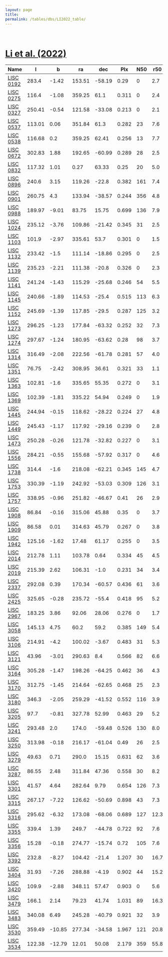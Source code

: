 ```yaml
---
layout: page
title: 
permalink: /tables/dbs/LI2022_table/
---
```


&nbsp;
# [Li et al. (2022)](https://ui.adsabs.harvard.edu/abs/2022ApJS..259...19L)

| Name | l | b | ra | dec | Plx | N50 | r50 | C3 |
| ---- | - | - | -- | --- | --- | --  | --  |-- |
| [LISC 0192](/_clusters/lisc0192/) | 283.4 | -1.42 | 153.51 | -58.19 | 0.29 | 0 | 2.7 | <span style="color: purple; font-weight: bold;">D</span><span style="color: red; font-weight: bold;">C</span> |
| [LISC 0275](/_clusters/lisc0275/) | 116.4 | -1.08 | 359.25 | 61.1 | 0.311 | 0 | 2.4 | <span style="color: red; font-weight: bold;">C</span><span style="color: red; font-weight: bold;">C</span> |
| [LISC 0327](/_clusters/lisc0327/) | 250.41 | -0.54 | 121.58 | -33.08 | 0.213 | 0 | 2.1 | <span style="color: #FFC300; font-weight: bold;">B</span><span style="color: red; font-weight: bold;">C</span> |
| [LISC 0537](/_clusters/lisc0537/) | 113.01 | 0.06 | 351.84 | 61.3 | 0.282 | 23 | 7.6 | <span style="color: red; font-weight: bold;">C</span><span style="color: red; font-weight: bold;">C</span> |
| [LISC 0538](/_clusters/lisc0538/) | 116.68 | 0.2 | 359.25 | 62.41 | 0.256 | 13 | 7.7 | <span style="color: red; font-weight: bold;">C</span><span style="color: red; font-weight: bold;">C</span> |
| [LISC 0672](/_clusters/lisc0672/) | 302.83 | 1.88 | 192.65 | -60.99 | 0.289 | 28 | 2.5 | <span style="color: green; font-weight: bold;">A</span><span style="color: green; font-weight: bold;">A</span> |
| [LISC 0832](/_clusters/lisc0832/) | 117.32 | 1.01 | 0.27 | 63.33 | 0.25 | 20 | 5.0 | <span style="color: green; font-weight: bold;">A</span><span style="color: #FFC300; font-weight: bold;">B</span> |
| [LISC 0896](/_clusters/lisc0896/) | 240.6 | 3.15 | 119.26 | -22.8 | 0.382 | 161 | 7.4 | <span style="color: green; font-weight: bold;">A</span><span style="color: #FFC300; font-weight: bold;">B</span> |
| [LISC 0901](/_clusters/lisc0901/) | 260.75 | 4.3 | 133.94 | -38.57 | 0.244 | 356 | 4.8 | <span style="color: green; font-weight: bold;">A</span><span style="color: #FFC300; font-weight: bold;">B</span> |
| [LISC 0988](/_clusters/lisc0988/) | 189.97 | -9.01 | 83.75 | 15.75 | 0.699 | 136 | 7.9 | <span style="color: green; font-weight: bold;">A</span><span style="color: #FFC300; font-weight: bold;">B</span> |
| [LISC 1024](/_clusters/lisc1024/) | 235.12 | -3.76 | 109.86 | -21.42 | 0.345 | 31 | 2.5 | <span style="color: #FFC300; font-weight: bold;">B</span><span style="color: #FFC300; font-weight: bold;">B</span> |
| [LISC 1103](/_clusters/lisc1103/) | 101.9 | -2.97 | 335.61 | 53.7 | 0.301 | 0 | 1.5 | <span style="color: #FFC300; font-weight: bold;">B</span><span style="color: green; font-weight: bold;">A</span> |
| [LISC 1132](/_clusters/lisc1132/) | 233.42 | -1.5 | 111.14 | -18.86 | 0.295 | 0 | 2.5 | <span style="color: #FFC300; font-weight: bold;">B</span><span style="color: #FFC300; font-weight: bold;">B</span> |
| [LISC 1139](/_clusters/lisc1139/) | 235.23 | -2.21 | 111.38 | -20.8 | 0.326 | 0 | 2.3 | <span style="color: red; font-weight: bold;">C</span><span style="color: #FFC300; font-weight: bold;">B</span> |
| [LISC 1141](/_clusters/lisc1141/) | 241.24 | -1.43 | 115.29 | -25.68 | 0.246 | 54 | 5.5 | <span style="color: #FFC300; font-weight: bold;">B</span><span style="color: red; font-weight: bold;">C</span> |
| [LISC 1145](/_clusters/lisc1145/) | 240.66 | -1.89 | 114.53 | -25.4 | 0.515 | 113 | 6.3 | <span style="color: green; font-weight: bold;">A</span><span style="color: #FFC300; font-weight: bold;">B</span> |
| [LISC 1152](/_clusters/lisc1152/) | 245.69 | -1.39 | 117.85 | -29.5 | 0.287 | 125 | 3.2 | <span style="color: green; font-weight: bold;">A</span><span style="color: #FFC300; font-weight: bold;">B</span> |
| [LISC 1273](/_clusters/lisc1273/) | 296.25 | -1.23 | 177.84 | -63.32 | 0.252 | 32 | 7.3 | <span style="color: #FFC300; font-weight: bold;">B</span><span style="color: #FFC300; font-weight: bold;">B</span> |
| [LISC 1274](/_clusters/lisc1274/) | 297.67 | -1.24 | 180.95 | -63.62 | 0.28 | 98 | 3.7 | <span style="color: green; font-weight: bold;">A</span><span style="color: green; font-weight: bold;">A</span> |
| [LISC 1314](/_clusters/lisc1314/) | 316.49 | -2.08 | 222.56 | -61.78 | 0.281 | 57 | 4.0 | <span style="color: green; font-weight: bold;">A</span><span style="color: green; font-weight: bold;">A</span> |
| [LISC 1351](/_clusters/lisc1351/) | 76.75 | -2.42 | 308.95 | 36.61 | 0.321 | 33 | 1.1 | <span style="color: green; font-weight: bold;">A</span><span style="color: green; font-weight: bold;">A</span> |
| [LISC 1363](/_clusters/lisc1363/) | 102.81 | -1.6 | 335.65 | 55.35 | 0.272 | 0 | 3.1 | <span style="color: purple; font-weight: bold;">D</span><span style="color: red; font-weight: bold;">C</span> |
| [LISC 1369](/_clusters/lisc1369/) | 102.39 | -1.81 | 335.22 | 54.94 | 0.249 | 0 | 1.9 | <span style="color: green; font-weight: bold;">A</span><span style="color: #FFC300; font-weight: bold;">B</span> |
| [LISC 1445](/_clusters/lisc1445/) | 244.94 | -0.15 | 118.62 | -28.22 | 0.224 | 27 | 4.8 | <span style="color: green; font-weight: bold;">A</span><span style="color: #FFC300; font-weight: bold;">B</span> |
| [LISC 1449](/_clusters/lisc1449/) | 245.43 | -1.17 | 117.92 | -29.16 | 0.239 | 0 | 2.8 | <span style="color: red; font-weight: bold;">C</span><span style="color: purple; font-weight: bold;">D</span> |
| [LISC 1473](/_clusters/lisc1473/) | 250.28 | -0.26 | 121.78 | -32.82 | 0.227 | 0 | 3.1 | <span style="color: red; font-weight: bold;">C</span><span style="color: red; font-weight: bold;">C</span> |
| [LISC 1556](/_clusters/lisc1556/) | 284.21 | -0.55 | 155.68 | -57.92 | 0.317 | 0 | 4.6 | <span style="color: purple; font-weight: bold;">D</span><span style="color: red; font-weight: bold;">C</span> |
| [LISC 1738](/_clusters/lisc1738/) | 314.4 | -1.6 | 218.08 | -62.21 | 0.345 | 145 | 4.7 | <span style="color: green; font-weight: bold;">A</span><span style="color: green; font-weight: bold;">A</span> |
| [LISC 1753](/_clusters/lisc1753/) | 330.39 | -1.19 | 242.92 | -53.03 | 0.309 | 126 | 3.1 | <span style="color: green; font-weight: bold;">A</span><span style="color: green; font-weight: bold;">A</span> |
| [LISC 1757](/_clusters/lisc1757/) | 338.95 | -0.96 | 251.82 | -46.67 | 0.41 | 26 | 2.9 | <span style="color: #FFC300; font-weight: bold;">B</span><span style="color: green; font-weight: bold;">A</span> |
| [LISC 1908](/_clusters/lisc1908/) | 86.84 | -0.16 | 315.06 | 45.88 | 0.35 | 0 | 3.7 | <span style="color: #FFC300; font-weight: bold;">B</span><span style="color: red; font-weight: bold;">C</span> |
| [LISC 1909](/_clusters/lisc1909/) | 86.58 | 0.01 | 314.63 | 45.79 | 0.267 | 0 | 3.8 | <span style="color: red; font-weight: bold;">C</span><span style="color: red; font-weight: bold;">C</span> |
| [LISC 1942](/_clusters/lisc1942/) | 125.16 | -1.62 | 17.48 | 61.17 | 0.255 | 0 | 3.5 | <span style="color: red; font-weight: bold;">C</span><span style="color: red; font-weight: bold;">C</span> |
| [LISC 2014](/_clusters/lisc2014/) | 212.78 | 1.11 | 103.78 | 0.64 | 0.334 | 45 | 4.5 | <span style="color: green; font-weight: bold;">A</span><span style="color: #FFC300; font-weight: bold;">B</span> |
| [LISC 2019](/_clusters/lisc2019/) | 215.39 | 2.62 | 106.31 | -1.0 | 0.231 | 34 | 3.4 | <span style="color: #FFC300; font-weight: bold;">B</span><span style="color: red; font-weight: bold;">C</span> |
| [LISC 2337](/_clusters/lisc2337/) | 292.08 | 0.39 | 170.34 | -60.57 | 0.436 | 61 | 3.6 | <span style="color: green; font-weight: bold;">A</span><span style="color: green; font-weight: bold;">A</span> |
| [LISC 2425](/_clusters/lisc2425/) | 325.65 | -0.28 | 235.72 | -55.4 | 0.418 | 95 | 5.2 | <span style="color: green; font-weight: bold;">A</span><span style="color: #FFC300; font-weight: bold;">B</span> |
| [LISC 2967](/_clusters/lisc2967/) | 183.25 | 3.86 | 92.06 | 28.06 | 0.276 | 0 | 1.7 | <span style="color: #FFC300; font-weight: bold;">B</span><span style="color: green; font-weight: bold;">A</span> |
| [LISC 3058](/_clusters/lisc3058/) | 145.13 | 4.75 | 60.2 | 59.2 | 0.385 | 149 | 5.4 | <span style="color: green; font-weight: bold;">A</span><span style="color: #FFC300; font-weight: bold;">B</span> |
| [LISC 3106](/_clusters/lisc3106/) | 214.91 | -4.2 | 100.02 | -3.67 | 0.483 | 31 | 5.3 | <span style="color: green; font-weight: bold;">A</span><span style="color: #FFC300; font-weight: bold;">B</span> |
| [LISC 3121](/_clusters/lisc3121/) | 43.96 | -3.01 | 290.63 | 8.4 | 0.566 | 82 | 6.6 | <span style="color: green; font-weight: bold;">A</span><span style="color: green; font-weight: bold;">A</span> |
| [LISC 3164](/_clusters/lisc3164/) | 305.28 | -1.47 | 198.26 | -64.25 | 0.462 | 36 | 4.3 | <span style="color: green; font-weight: bold;">A</span><span style="color: #FFC300; font-weight: bold;">B</span> |
| [LISC 3170](/_clusters/lisc3170/) | 312.75 | -1.45 | 214.64 | -62.65 | 0.468 | 25 | 2.3 | <span style="color: green; font-weight: bold;">A</span><span style="color: green; font-weight: bold;">A</span> |
| [LISC 3180](/_clusters/lisc3180/) | 346.3 | -2.05 | 259.29 | -41.52 | 0.552 | 116 | 3.9 | <span style="color: green; font-weight: bold;">A</span><span style="color: green; font-weight: bold;">A</span> |
| [LISC 3205](/_clusters/lisc3205/) | 97.7 | -0.81 | 327.78 | 52.99 | 0.463 | 29 | 5.2 | <span style="color: #FFC300; font-weight: bold;">B</span><span style="color: #FFC300; font-weight: bold;">B</span> |
| [LISC 3241](/_clusters/lisc3241/) | 293.48 | 2.0 | 174.0 | -59.48 | 0.526 | 130 | 8.0 | <span style="color: green; font-weight: bold;">A</span><span style="color: #FFC300; font-weight: bold;">B</span> |
| [LISC 3250](/_clusters/lisc3250/) | 313.98 | -0.18 | 216.17 | -61.04 | 0.49 | 26 | 2.5 | <span style="color: green; font-weight: bold;">A</span><span style="color: green; font-weight: bold;">A</span> |
| [LISC 3279](/_clusters/lisc3279/) | 49.63 | 0.71 | 290.0 | 15.15 | 0.631 | 62 | 3.6 | <span style="color: green; font-weight: bold;">A</span><span style="color: green; font-weight: bold;">A</span> |
| [LISC 3287](/_clusters/lisc3287/) | 86.55 | 2.48 | 311.84 | 47.36 | 0.558 | 30 | 8.2 | <span style="color: #FFC300; font-weight: bold;">B</span><span style="color: #FFC300; font-weight: bold;">B</span> |
| [LISC 3301](/_clusters/lisc3301/) | 41.57 | 4.64 | 282.64 | 9.79 | 0.654 | 126 | 7.3 | <span style="color: green; font-weight: bold;">A</span><span style="color: green; font-weight: bold;">A</span> |
| [LISC 3315](/_clusters/lisc3315/) | 267.17 | -7.22 | 126.62 | -50.69 | 0.898 | 43 | 7.3 | <span style="color: green; font-weight: bold;">A</span><span style="color: #FFC300; font-weight: bold;">B</span> |
| [LISC 3316](/_clusters/lisc3316/) | 295.62 | -6.32 | 173.08 | -68.06 | 0.689 | 127 | 12.3 | <span style="color: green; font-weight: bold;">A</span><span style="color: #FFC300; font-weight: bold;">B</span> |
| [LISC 3355](/_clusters/lisc3355/) | 339.4 | 1.39 | 249.7 | -44.78 | 0.722 | 92 | 7.6 | <span style="color: green; font-weight: bold;">A</span><span style="color: green; font-weight: bold;">A</span> |
| [LISC 3356](/_clusters/lisc3356/) | 15.28 | -0.18 | 274.77 | -15.74 | 0.72 | 105 | 7.6 | <span style="color: green; font-weight: bold;">A</span><span style="color: #FFC300; font-weight: bold;">B</span> |
| [LISC 3392](/_clusters/lisc3392/) | 232.8 | -8.27 | 104.42 | -21.4 | 1.207 | 30 | 16.7 | <span style="color: green; font-weight: bold;">A</span><span style="color: #FFC300; font-weight: bold;">B</span> |
| [LISC 3404](/_clusters/lisc3404/) | 31.93 | -7.26 | 288.88 | -4.19 | 0.902 | 44 | 15.2 | <span style="color: green; font-weight: bold;">A</span><span style="color: green; font-weight: bold;">A</span> |
| [LISC 3420](/_clusters/lisc3420/) | 109.9 | -2.88 | 348.11 | 57.47 | 0.903 | 0 | 5.6 | <span style="color: green; font-weight: bold;">A</span><span style="color: red; font-weight: bold;">C</span> |
| [LISC 3479](/_clusters/lisc3479/) | 166.1 | 2.14 | 79.23 | 41.74 | 1.031 | 89 | 16.3 | <span style="color: green; font-weight: bold;">A</span><span style="color: #FFC300; font-weight: bold;">B</span> |
| [LISC 3483](/_clusters/lisc3483/) | 340.08 | 6.49 | 245.28 | -40.79 | 0.921 | 32 | 3.9 | <span style="color: green; font-weight: bold;">A</span><span style="color: green; font-weight: bold;">A</span> |
| [LISC 3530](/_clusters/lisc3530/) | 359.49 | -10.85 | 277.34 | -34.58 | 1.967 | 121 | 20.8 | <span style="color: green; font-weight: bold;">A</span><span style="color: green; font-weight: bold;">A</span> |
| [LISC 3534](/_clusters/lisc3534/) | 122.38 | -12.79 | 12.01 | 50.08 | 2.179 | 359 | 55.8 | <span style="color: green; font-weight: bold;">A</span><span style="color: green; font-weight: bold;">A</span> |
